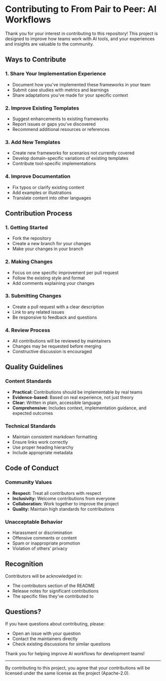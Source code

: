 # Contributing to From Pair to Peer: AI Workflows

Thank you for your interest in contributing to this repository! This project is designed to improve how teams work with AI tools, and your experiences and insights are valuable to the community.

## Ways to Contribute

### 1. Share Your Implementation Experience
- Document how you've implemented these frameworks in your team
- Submit case studies with metrics and learnings
- Share adaptations you've made for your specific context

### 2. Improve Existing Templates
- Suggest enhancements to existing frameworks
- Report issues or gaps you've discovered
- Recommend additional resources or references

### 3. Add New Templates
- Create new frameworks for scenarios not currently covered
- Develop domain-specific variations of existing templates
- Contribute tool-specific implementations

### 4. Improve Documentation
- Fix typos or clarify existing content
- Add examples or illustrations
- Translate content into other languages

## Contribution Process

### 1. Getting Started
- Fork the repository
- Create a new branch for your changes
- Make your changes in your branch

### 2. Making Changes
- Focus on one specific improvement per pull request
- Follow the existing style and format
- Add comments explaining your changes

### 3. Submitting Changes
- Create a pull request with a clear description
- Link to any related issues
- Be responsive to feedback and questions

### 4. Review Process
- All contributions will be reviewed by maintainers
- Changes may be requested before merging
- Constructive discussion is encouraged

## Quality Guidelines

### Content Standards
- **Practical:** Contributions should be implementable by real teams
- **Evidence-based:** Based on real experience, not just theory
- **Clear:** Written in plain, accessible language
- **Comprehensive:** Includes context, implementation guidance, and expected outcomes

### Technical Standards
- Maintain consistent markdown formatting
- Ensure links work correctly
- Use proper heading hierarchy
- Include appropriate metadata

## Code of Conduct

### Community Values
- **Respect:** Treat all contributors with respect
- **Inclusivity:** Welcome contributions from everyone
- **Collaboration:** Work together to improve the project
- **Quality:** Maintain high standards for contributions

### Unacceptable Behavior
- Harassment or discrimination
- Offensive comments or content
- Spam or inappropriate promotion
- Violation of others' privacy

## Recognition

Contributors will be acknowledged in:
- The contributors section of the README
- Release notes for significant contributions
- The specific files they've contributed to

## Questions?

If you have questions about contributing, please:
- Open an issue with your question
- Contact the maintainers directly
- Check existing discussions for similar questions

Thank you for helping improve AI workflows for development teams!

---

By contributing to this project, you agree that your contributions will be licensed under the same license as the project (Apache-2.0).